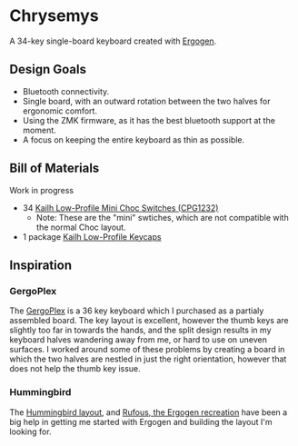 # Chrysemys

A 34-key single-board keyboard created with [Ergogen](https://ergogen.xyz).

## Design Goals

- Bluetooth connectivity.
- Single board, with an outward rotation between the two halves for ergonomic comfort.
- Using the ZMK firmware, as it has the best bluetooth support at the moment.
- A focus on keeping the entire keyboard as thin as possible.

## Bill of Materials

Work in progress

- 34 [Kailh Low-Profile Mini Choc Switches (CPG1232)](https://www.aliexpress.com/item/4000277394324.html)
  - Note: These are the "mini" swtiches, which are not compatible with the normal Choc layout.
- 1 package [Kailh Low-Profile Keycaps](https://www.aliexpress.com/item/32979973961.html)

## Inspiration

### GergoPlex

The [GergoPlex](https://www.gboards.ca/product/gergoplex) is a 36 key keyboard which I purchased as a partialy assembled board. The key layout is excellent, however the thumb keys are slightly too far in towards the hands, and the split design results in my keyboard halves wandering away from me, or hard to use on uneven surfaces. I worked around some of these problems by creating a board in which the two halves are nestled in just the right orientation, however that does not help the thumb key issue.

### Hummingbird

The [Hummingbird layout](https://github.com/PJE66/hummingbird), and [Rufous, the Ergogen recreation](https://github.com/jcmkk3/trochilidae/tree/main/rufous) have been a big help in getting me started with Ergogen and building the layout I'm looking for.
